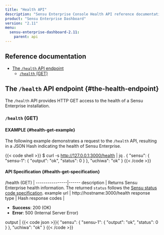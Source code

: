 ```yaml
---
title: "Health API"
description: "Sensu Enterprise Console Health API reference documentation."
product: "Sensu Enterprise Dashboard"
version: "2.11"
menu:
  sensu-enterprise-dashboard-2.11:
    parent: api
---
```


## Reference documentation

- [The `/health` API endpoint](#the-health-endpoint)
  - [`/health` (GET)](#health-get)

## The `/health` API endpoint {#the-health-endpoint}

The `/health` API provides HTTP GET access to the health of a
Sensu Enterprise installation.

### `/health` (GET)

#### EXAMPLE {#health-get-example}

The following example demonstrates a request to the `/health` API, resulting in
a JSON Hash indicating the health of Sensu Enterprise.

{{< code shell >}}
$ curl -s http://127.0.0.1:3000/health | jq .
{
  "sensu": {
    "sensu-1": {
      "output": "ok",
      "status": 0
    }
  },
  "uchiwa": "ok"
}
{{< /code >}}

#### API Specification {#health-get-specification}

/health (GET) | 
----------------|------
description     | Returns Sensu Enterprise health information. The returned `status` follows the [Sensu status code specification][1].
example url     | http://hostname:3000/health
response type   | Hash
response codes  | <ul><li>**Success**: 200 (OK)</li><li>**Error**: 500 (Internal Server Error)</li></ul>
output          | {{< code json >}}{
  "sensu": {
    "sensu-1": {
      "output": "ok",
      "status": 0
    }
  },
  "uchiwa": "ok"
}
{{< /code >}}

[1]: /sensu-core/latest/reference/checks/#sensu-check-specification
